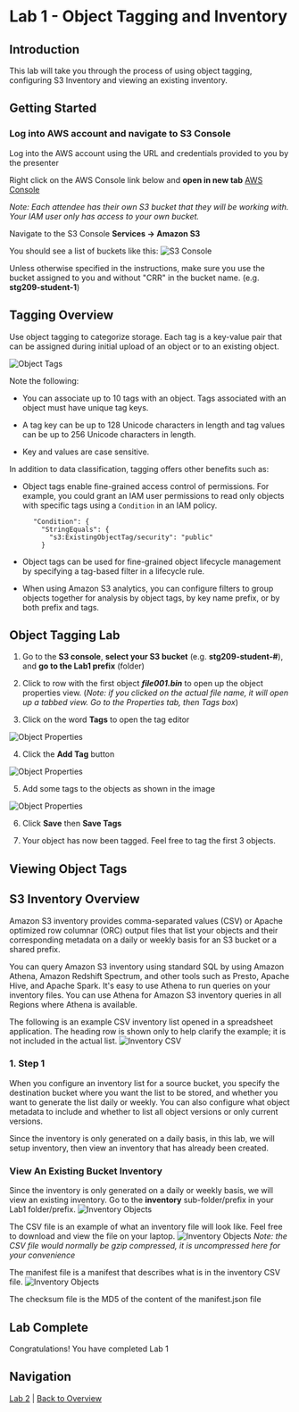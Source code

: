 # Lab 1 - Object Tagging and Inventory

## Introduction
This lab will take you through the process of using object tagging, configuring S3 Inventory and viewing an existing inventory.

## Getting Started

### Log into AWS account and navigate to S3 Console
Log into the AWS account using the URL and credentials provided to you by the presenter

Right click on the AWS Console link below and **open in new tab**
[AWS Console](https://241417343503.signin.aws.amazon.com/console) 

_Note: Each attendee has their own S3 bucket that they will be working with.  Your IAM user only has access to your own bucket._

Navigate to the S3 Console **Services -> Amazon S3**

You should see a list of buckets like this:
![S3 Console](../images/1-console.png)

Unless otherwise specified in the instructions, make sure you use the bucket assigned to you and without "CRR" in the bucket name.  (e.g. **stg209-student-1**)

## Tagging Overview
Use object tagging to categorize storage. Each tag is a key-value pair that can be assigned during initial upload of an object or to an existing object.

 ![Object Tags](../images/2-addtags.png)

Note the following:

 * You can associate up to 10 tags with an object. Tags associated with an object must have unique tag keys.

 * A tag key can be up to 128 Unicode characters in length and tag values can be up to 256 Unicode characters in length.

 * Key and values are case sensitive.


In addition to data classification, tagging offers other benefits such as:

 * Object tags enable fine-grained access control of permissions. For example, you could grant an IAM user permissions to read only objects with specific tags using a `Condition` in an IAM policy.
 
  ```JSON5
        "Condition": {
          "StringEquals": {
            "s3:ExistingObjectTag/security": "public"
          }
  ```

 * Object tags can be used for fine-grained object lifecycle management by specifying a tag-based filter in a lifecycle rule.  

 * When using Amazon S3 analytics, you can configure filters to group objects together for analysis by object tags, by key name prefix, or by both prefix and tags.


## Object Tagging Lab 

1. Go to the **S3 console**, **select your S3 bucket** (e.g. **stg209-student-#**), and **go to the Lab1 prefix** (folder)

2. Click to row with the first object _**file001.bin**_ to open up the object properties view. (_Note: if you clicked on the actual file name, it will open up a tabbed view.  Go to the Properties tab, then Tags box_)

3. Click on the word **Tags** to open the tag editor

 ![Object Properties](../images/2-properties-select.png)
 
4. Click the **Add Tag** button

 ![Object Properties](../images/2-object-tags.png)

5. Add some tags to the objects as shown in the image

 ![Object Properties](../images/2-addtags.png)
 
6. Click **Save** then **Save Tags**

7. Your object has now been tagged.  Feel free to tag the first 3 objects. 

## Viewing Object Tags



## S3 Inventory Overview
Amazon S3 inventory provides comma-separated values (CSV) or Apache optimized row columnar (ORC) output files that list your objects and their corresponding metadata on a daily or weekly basis for an S3 bucket or a shared prefix.

You can query Amazon S3 inventory using standard SQL by using Amazon Athena, Amazon Redshift Spectrum, and other tools such as Presto, Apache Hive, and Apache Spark. It's easy to use Athena to run queries on your inventory files. You can use Athena for Amazon S3 inventory queries in all Regions where Athena is available.

The following is an example CSV inventory list opened in a spreadsheet application. The heading row is shown only to help clarify the example; it is not included in the actual list.
![Inventory CSV](../images/2-inventory-list.png)

### 1. Step 1
When you configure an inventory list for a source bucket, you specify the destination bucket where you want the list to be stored, and whether you want to generate the list daily or weekly. You can also configure what object metadata to include and whether to list all object versions or only current versions.

Since the inventory is only generated on a daily basis, in this lab, we will setup inventory, then view an inventory that has already been created.

### View An Existing Bucket Inventory
Since the inventory is only generated on a daily or weekly basis, we will view an existing inventory.
Go to the **inventory** sub-folder/prefix in your Lab1 folder/prefix.
![Inventory Objects](/images/1-inventory.png)

The CSV file is an example of what an inventory file will look like.  Feel free to download and view the file on your laptop.
![Inventory Objects](/images/1-inventory-excel.png)
_Note: the CSV file would normally be gzip compressed, it is uncompressed here for your convenience_

The manifest file is a manifest that describes what is in the inventory CSV file.
![Inventory Objects](/images/1-inventory-manifest.png)

The checksum file is the MD5 of the content of the manifest.json file

## Lab Complete
Congratulations!  You have completed Lab 1

## Navigation
[Lab 2](../lab2/README.md) | 
[Back to Overview](../README.md)